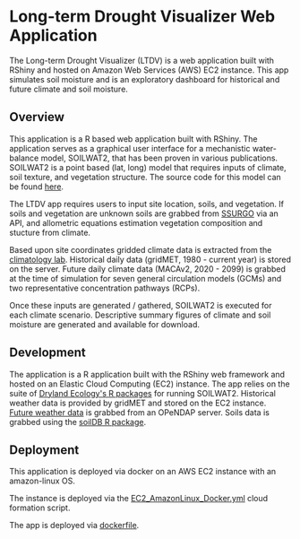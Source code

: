 # Long-term Drought Visualizer Web Application

The Long-term Drought Visualizer (LTDV) is a web application built with RShiny and
hosted on Amazon Web Services (AWS) EC2 instance. This app simulates soil moisture and is an exploratory dashboard for historical and future climate and soil moisture.

## Overview

This application is a R based web application built with RShiny. The application 
serves as a graphical user interface for a mechanistic water-balance model, SOILWAT2, 
that has been proven in various publications. SOILWAT2 is a point
based (lat, long) model that requires inputs of climate, soil texture, and 
vegetation structure. The source code for this model can
be found [here](https://github.com/DrylandEcology/SOILWAT2). 

The LTDV app requires users to input site location, soils, and vegetation. If soils and vegetation are unknown soils are grabbed from [SSURGO](https://www.nrcs.usda.gov/wps/portal/nrcs/detail/soils/survey/?cid=nrcs142p2_053627) via an API, and allometric equations estimation vegetation composition and stucture from climate.

 Based upon site coordinates gridded climate data is extracted from the [climatology lab](http://www.climatologylab.org/). Historical daily data (gridMET, 1980 - current year) is stored on the server. Future daily climate data (MACAv2, 2020 - 2099) is grabbed at the time of simulation for seven general circulation models (GCMs) and two representative concentration pathways (RCPs).

Once these inputs are generated / gathered, SOILWAT2 is executed for each climate scenario. Descriptive summary figures of climate and soil moisture are generated and available for download.

## Development

The application is a R application built with the RShiny web framework and hosted on an Elastic Cloud Computing (EC2) instance. The app relies on the suite of [Dryland Ecology's R packages](https://github.com/DrylandEcology) for running SOILWAT2. Historical weather data is provided by gridMET and stored on the EC2 instance. [Future weather data](https://climate.northwestknowledge.net/MACA/data_catalogs.php) is grabbed from an OPeNDAP server. Soils data is grabbed using the [soilDB R package](https://github.com/ncss-tech/soilDB).

## Deployment

This application is deployed via docker on an AWS EC2 instance with an amazon-linux OS.

The instance is deployed via the [EC2_AmazonLinux_Docker.yml](EC2_AmazonLinux_Docker.yml) cloud formation script. 

The app is deployed via [dockerfile](dockerfile).




